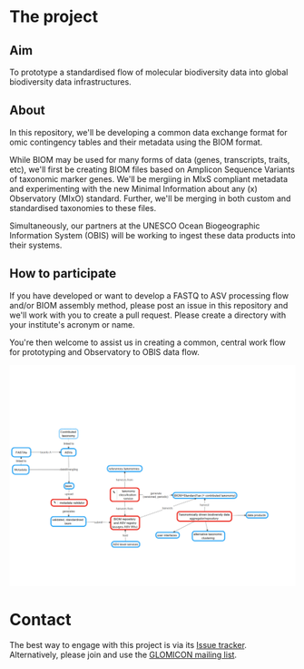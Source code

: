 # The project

## Aim

To prototype a standardised flow of molecular biodiversity data into global biodiversity data infrastructures.

## About

In this repository, we'll be developing a common data exchange format for omic contingency tables and their metadata using the BIOM format. 

While BIOM may be used for many forms of data (genes, transcripts, traits, etc), we'll first be creating BIOM files based on Amplicon Sequence Variants of taxonomic marker genes. We'll be mergiing in MIxS compliant metadata and experimenting with the new Minimal Information about any (x) Observatory (MIxO) standard. Further, we'll be merging in both custom and standardised taxonomies to these files.

Simultaneously, our partners at the UNESCO Ocean Biogeographic Information System (OBIS) will be working to ingest these data products into their systems. 

## How to participate

If you have developed or want to develop a FASTQ to ASV processing flow and/or BIOM assembly method, please post an issue in this repository and we'll work with you to create a pull request. Please create a directory with your institute's acronym or name. 

You're then welcome to assist us in creating a common, central work flow for prototyping and Observatory to OBIS data flow.

![Draft data flow](images/ASV_data_flow_1.png)

# Contact

The best way to engage with this project is via its [Issue tracker](https://github.com/GLOMICON/asvBiomXchange/issues). 
Alternatively, please join and use the [GLOMICON mailing list](https://groups.google.com/forum/#!forum/glomicon).
